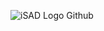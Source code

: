 ![iSAD Logo Github](https://github.com/sirx2713/Boxer_Receipt_D2/assets/122817303/20aff4f1-e911-4e0d-944e-6a169e1fa2b3)
